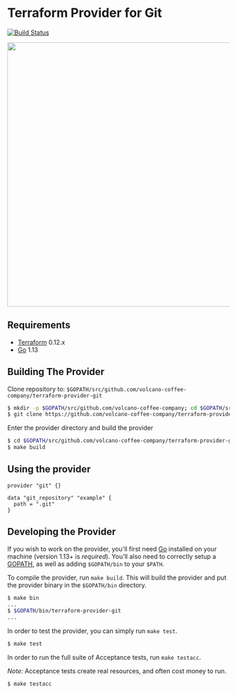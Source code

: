 Terraform Provider for Git
==================

[![Build Status](https://travis-ci.com/volcano-coffee-company/terraform-provider-git.svg?branch=master)](https://travis-ci.com/volcano-coffee-company/terraform-provider-git)

<img src="https://cdn.rawgit.com/hashicorp/terraform-website/master/content/source/assets/images/logo-hashicorp.svg" width="600px">

Requirements
------------

-	[Terraform](https://www.terraform.io/downloads.html) 0.12.x
-	[Go](https://golang.org/doc/install) 1.13

Building The Provider
---------------------

Clone repository to: `$GOPATH/src/github.com/volcano-coffee-company/terraform-provider-git`

```sh
$ mkdir -p $GOPATH/src/github.com/volcano-coffee-company; cd $GOPATH/src/github.com/volcano-coffee-company
$ git clone https://github.com/volcano-coffee-company/terraform-provider-git.git
```

Enter the provider directory and build the provider

```sh
$ cd $GOPATH/src/github.com/volcano-coffee-company/terraform-provider-git
$ make build
```

Using the provider
----------------------

```hcl
provider "git" {}

data "git_repository" "example" {
  path = ".git"
}
```

Developing the Provider
---------------------------

If you wish to work on the provider, you'll first need [Go](http://www.golang.org) installed on your machine (version 1.13+ is *required*). You'll also need to correctly setup a [GOPATH](http://golang.org/doc/code.html#GOPATH), as well as adding `$GOPATH/bin` to your `$PATH`.

To compile the provider, run `make build`. This will build the provider and put the provider binary in the `$GOPATH/bin` directory.

```sh
$ make bin
...
$ $GOPATH/bin/terraform-provider-git
...
```

In order to test the provider, you can simply run `make test`.

```sh
$ make test
```

In order to run the full suite of Acceptance tests, run `make testacc`.

*Note:* Acceptance tests create real resources, and often cost money to run.

```sh
$ make testacc
```
